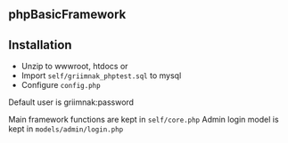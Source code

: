 phpBasicFramework
------------------------
## Installation
- Unzip to wwwroot, htdocs or <alternative>
- Import `self/griimnak_phptest.sql` to mysql
- Configure `config.php`

Default user is griimnak:password

Main framework functions are kept in `self/core.php`
Admin login model is kept in `models/admin/login.php`